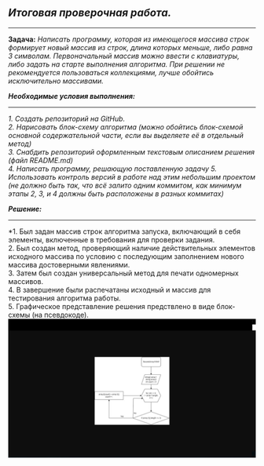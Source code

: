 
## ***Итоговая проверочная работа.*** ##
___
**Задача:** *Написать программу, которая из имеющегося массива строк формирует новый массив из строк, длина которых меньше, либо равна 3 символам. Первоначальный массив можно ввести с клавиатуры, либо задать на старте выполнения алгоритма. При решении не рекомендуется пользоваться коллекциями, лучше обойтись исключительно массивами.*

***Необходимые условия выполнения:***
___
*1. Создать репозиторий на GitHub.     
2. Нарисовать блок-схему алгоритма (можно обойтись блок-схемой основной содержательной части, если вы выделяете её в отдельный метод)    
3. Снабдить репозиторий оформленным текстовым описанием решения (файл README.md)   
4. Написать программу, решающую поставленную задачу
5. Использовать контроль версий в работе над этим небольшим проектом (не должно быть так, что всё залито одним коммитом, как минимум этапы 2, 3, и 4 должны быть расположены в разных коммитах)*

***Решение:***
___
*1. Был задан массив строк алгоритма запуска, включающий в себя элементы, включенные в требования для проверки задания.  
2. Был создан метод, проверяющий наличие действительных элементов исходного массива по условию с последующим заполнением нового массива достоверными явлениями.  
3. Затем был создан универсальный метод для печати одномерных массивов.  
4. В завершение были распечатаны исходный и массив для тестирования алгоритма работы.  
5. Графическое представление решения предствлено в виде блок-схемы (на псевдокоде). ![Блок-схема.](Схема_K.jpg) 